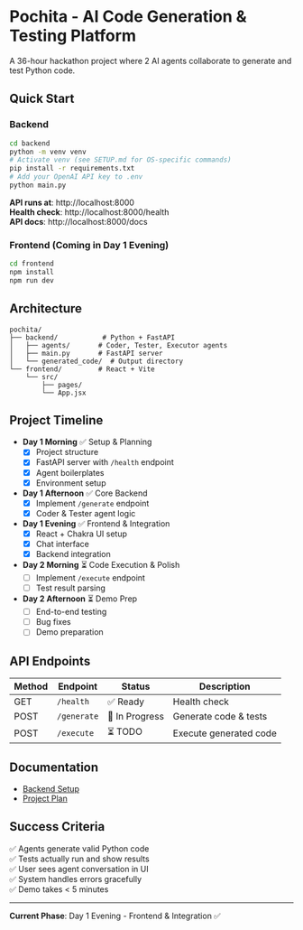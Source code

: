 # Pochita - AI Code Generation & Testing Platform

A 36-hour hackathon project where 2 AI agents collaborate to generate and test Python code.

## Quick Start

### Backend
```bash
cd backend
python -m venv venv
# Activate venv (see SETUP.md for OS-specific commands)
pip install -r requirements.txt
# Add your OpenAI API key to .env
python main.py
```

**API runs at**: http://localhost:8000  
**Health check**: http://localhost:8000/health  
**API docs**: http://localhost:8000/docs

### Frontend (Coming in Day 1 Evening)
```bash
cd frontend
npm install
npm run dev
```

## Architecture

```
pochita/
├── backend/           # Python + FastAPI
│   ├── agents/       # Coder, Tester, Executor agents
│   ├── main.py       # FastAPI server
│   └── generated_code/  # Output directory
└── frontend/         # React + Vite
    └── src/
        ├── pages/
        └── App.jsx
```

## Project Timeline

- **Day 1 Morning** ✅ Setup & Planning
  - [x] Project structure
  - [x] FastAPI server with `/health` endpoint
  - [x] Agent boilerplates
  - [x] Environment setup

- **Day 1 Afternoon** ✅ Core Backend
  - [x] Implement `/generate` endpoint
  - [x] Coder & Tester agent logic

- **Day 1 Evening** ✅ Frontend & Integration
  - [x] React + Chakra UI setup
  - [x] Chat interface
  - [x] Backend integration

- **Day 2 Morning** ⏳ Code Execution & Polish
  - [ ] Implement `/execute` endpoint
  - [ ] Test result parsing

- **Day 2 Afternoon** ⏳ Demo Prep
  - [ ] End-to-end testing
  - [ ] Bug fixes
  - [ ] Demo preparation

## API Endpoints

| Method | Endpoint | Status | Description |
|--------|----------|--------|-------------|
| GET | `/health` | ✅ Ready | Health check |
| POST | `/generate` | 🔄 In Progress | Generate code & tests |
| POST | `/execute` | ⏳ TODO | Execute generated code |

## Documentation

- [Backend Setup](./backend/SETUP.md)
- [Project Plan](./plan.md)

## Success Criteria

✅ Agents generate valid Python code  
✅ Tests actually run and show results  
✅ User sees agent conversation in UI  
✅ System handles errors gracefully  
✅ Demo takes < 5 minutes

---

**Current Phase**: Day 1 Evening - Frontend & Integration ✅